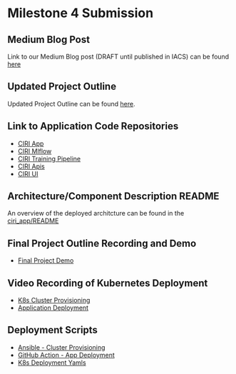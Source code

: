 # Milestone 4 Submission

## Medium Blog Post

Link to our Medium Blog post (DRAFT until published in IACS) can be found [here](https://medium.com/institute-for-applied-computational-science/canirecycleit-ciri-application-kubernetes-gke-tensorflow-1d4430ba75be)

## Updated Project Outline

Updated Project Outline can be found [here](https://docs.google.com/presentation/d/14g9NeRfnqK8ScuRJ2AektX35DEWHJQoZHNH7vZUrNqQ/edit?usp=sharing).

## Link to Application Code Repositories

* [CIRI App](https://github.com/canirecycleit/ciri_app)
* [CIRI Mlflow](https://github.com/canirecycleit/mlflow)
* [CIRI Training Pipeline](https://github.com/canirecycleit/model_training_pipeline)
* [CIRI Apis](https://github.com/canirecycleit/backend_apis)
* [CIRI UI](https://github.com/canirecycleit/frontend_ui)

## Architecture/Component Description README

An overview of the deployed architcture can be found in the [ciri_app/README](https://github.com/canirecycleit/ciri_app/blob/master/README.md)

## Final Project Outline Recording and Demo

* [Final Project Demo](https://youtu.be/SZqCLXCcGDo)

## Video Recording of Kubernetes Deployment

* [K8s Cluster Provisioning](ciri_cluster_create.mp4)
* [Application Deployment](ciri_app_deploy_k8s.mp4)

## Deployment Scripts

* [Ansible - Cluster Provisioning](https://github.com/canirecycleit/ciri_app/blob/master/k8s_deployment/ansible/deploy-k8s-cluster.yml)
* [GitHub Action - App Deployment](https://github.com/canirecycleit/ciri_app/blob/master/.github/workflows/deployment.yml)
* [K8s Deployment Yamls](https://github.com/canirecycleit/ciri_app/tree/master/k8s_deployment/kompose)
